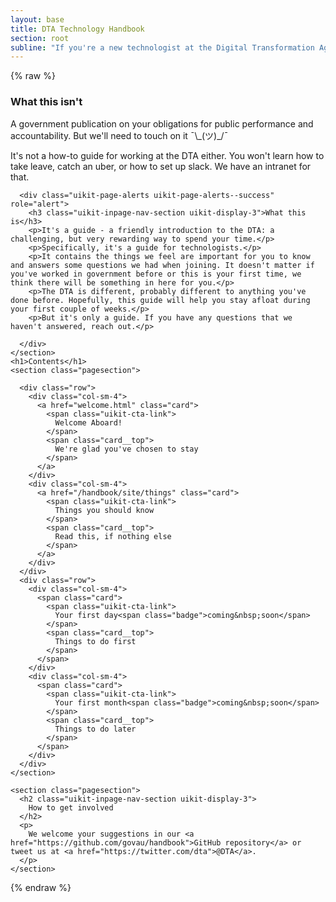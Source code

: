 ```yaml
---
layout: base
title: DTA Technology Handbook
section: root
subline: "If you're a new technologist at the Digital Transformation Agency, or considering working with us, then this is for you."
---
```


{% raw %}
<div class="row">
  <div class="col-sm-12">
    <section class="pagesection">
      <div class="uikit-page-alerts uikit-page-alerts--warning" role="alert">
        <h3 class="uikit-display-3">What this isn't</h3>
        <p>A government publication on your obligations for public performance and accountability. But we'll need to touch on it ¯\_(ツ)_/¯</p>
        <p>It's not a how-to guide for working at the DTA either. You won't learn how to take leave, catch an uber, or how to set up slack. We have an intranet for that.</p>
      </div>

      <div class="uikit-page-alerts uikit-page-alerts--success" role="alert">
        <h3 class="uikit-inpage-nav-section uikit-display-3">What this is</h3>
        <p>It's a guide - a friendly introduction to the DTA: a challenging, but very rewarding way to spend your time.</p>
        <p>Specifically, it's a guide for technologists.</p>
        <p>It contains the things we feel are important for you to know and answers some questions we had when joining. It doesn't matter if you've worked in government before or this is your first time, we think there will be something in here for you.</p>
        <p>The DTA is different, probably different to anything you've done before. Hopefully, this guide will help you stay afloat during your first couple of weeks.</p>
        <p>But it's only a guide. If you have any questions that we haven't answered, reach out.</p>

      </div>
    </section>
    <h1>Contents</h1>
    <section class="pagesection">

      <div class="row">
        <div class="col-sm-4">
          <a href="welcome.html" class="card">
            <span class="uikit-cta-link">
              Welcome Aboard!
            </span>
            <span class="card__top">
              We're glad you've chosen to stay
            </span>
          </a>
        </div>
        <div class="col-sm-4">
          <a href="/handbook/site/things" class="card">
            <span class="uikit-cta-link">
              Things you should know
            </span>
            <span class="card__top">
              Read this, if nothing else
            </span>
          </a>
        </div>
      </div>
      <div class="row">
        <div class="col-sm-4">
          <span class="card">
            <span class="uikit-cta-link">
              Your first day<span class="badge">coming&nbsp;soon</span>
            </span>
            <span class="card__top">
              Things to do first
            </span>
          </span>
        </div>
        <div class="col-sm-4">
          <span class="card">
            <span class="uikit-cta-link">
              Your first month<span class="badge">coming&nbsp;soon</span>
            </span>
            <span class="card__top">
              Things to do later
            </span>
          </span>
        </div>
      </div>
    </section>

    <section class="pagesection">
      <h2 class="uikit-inpage-nav-section uikit-display-3">
        How to get involved
      </h2>
      <p>
        We welcome your suggestions in our <a href="https://github.com/govau/handbook">GitHub repository</a> or tweet us at <a href="https://twitter.com/dta">@DTA</a>.
      </p>
    </section>
  </div>
</div>

{% endraw %}
